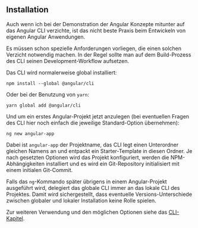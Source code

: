 ## Installation

Auch wenn ich bei der Demonstration der Angular Konzepte mitunter auf das
Angular CLI verzichte, ist das nicht beste Praxis beim Entwickeln von eigenen
Angular Anwendungen.

Es müssen schon spezielle Anforderungen vorliegen, die einen solchen Verzicht
notwendig machen. In der Regel sollte man auf dem Build-Prozess des CLI seinen
Development-Workflow aufsetzen.

Das CLI wird normalerweise global installiert:

    npm install --global @angular/cli

Oder bei der Benutzung von ```yarn```:

    yarn global add @angular/cli

Und um ein erstes Angular-Projekt jetzt anzulegen (bei eventuellen Fragen des
CLI hier noch einfach die jeweilige Standard-Option übernehmen):

    ng new angular-app

Dabei ist ```angular-app``` der Projektname, das CLI legt einen Unterordner
gleichen Namens an und entpackt ein Starter-Template in diesen Ordner. Je nach
gesetzten Optionen wird das Projekt konfiguriert, werden die NPM-Abhängigkeiten
installiert und es wird ein Git-Repository initialisiert mit einem initialen
Git-Commit.

Falls das ```ng```-Kommando später übrigens in einem Angular-Projekt ausgeführt
wird, delegiert das globale CLI immer an das lokale CLI des Projektes. Damit
wird sichergestellt, dass eventuelle Versions-Unterschiede zwischen globaler
und lokaler Installation keine Rolle spielen.

Zur weiteren Verwendung und den möglichen Optionen siehe das
[CLI-Kapitel](/docs/dev-tooling/cli).
